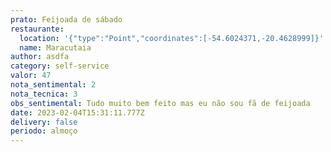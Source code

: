 ```yaml
---
prato: Feijoada de sábado
restaurante:
  location: '{"type":"Point","coordinates":[-54.6024371,-20.4628999]}'
  name: Maracutaia
author: asdfa
category: self-service
valor: 47
nota_sentimental: 2
nota_tecnica: 3
obs_sentimental: Tudo muito bem feito mas eu não sou fã de feijoada
date: 2023-02-04T15:31:11.777Z
delivery: false
periodo: almoço
---
```

